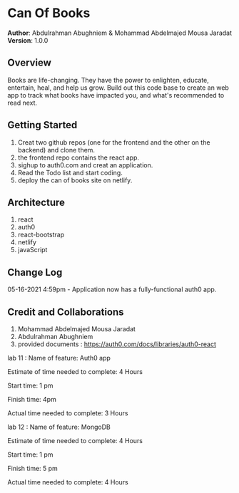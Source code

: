 # Can Of Books

**Author**: Abdulrahman Abughniem & Mohammad Abdelmajed Mousa Jaradat
**Version**: 1.0.0

## Overview
<!-- Provide a high level overview of what this application is and why you are building it, beyond the fact that it's an assignment for this class. (i.e. What's your problem domain?) -->
Books are life-changing. They have the power to enlighten, educate, entertain, heal, and help us grow. Build out this code base to create an web app to track what books have impacted you, and what's recommended to read next.

## Getting Started
<!-- What are the steps that a user must take in order to build this app on their own machine and get it running? -->
1. Creat two github repos (one for the frontend and the other on the backend) and clone them.
2. the frontend repo contains the react app.
3. sighup to auth0.com and creat an application.
4. Read the Todo list and start coding.
5. deploy the can of books site on netlify.

## Architecture
<!-- Provide a detailed description of the application design. What technologies (languages, libraries, etc) you're using, and any other relevant design information. -->
1. react
2. auth0
3. react-bootstrap
4. netlify
5. javaScript

## Change Log

05-16-2021 4:59pm - Application now has a fully-functional auth0 app.

## Credit and Collaborations
<!-- Give credit (and a link) to other people or resources that helped you build this application. -->
1. Mohammad Abdelmajed Mousa Jaradat
2. Abdulrahman Abughniem
3. provided documents : <https://auth0.com/docs/libraries/auth0-react>

lab 11 :
Name of feature: Auth0 app

Estimate of time needed to complete: 4 Hours

Start time: 1 pm

Finish time: 4pm

Actual time needed to complete: 3 Hours

lab 12 :
Name of feature: MongoDB

Estimate of time needed to complete: 4 Hours

Start time: 1 pm

Finish time: 5 pm

Actual time needed to complete: 4 Hours
